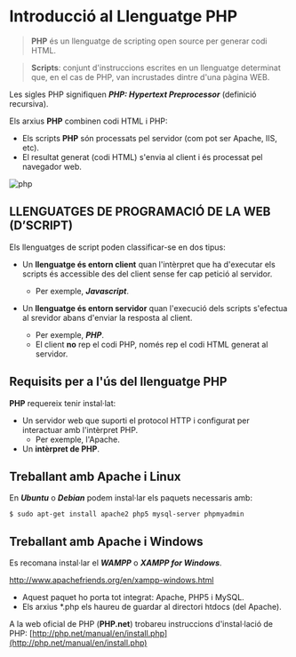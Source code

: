 <!-- notoc -->

# Introducció al Llenguatge PHP

> **PHP** és un llenguatge de scripting open source per generar codi HTML.

> **Scripts**: conjunt d'instruccions escrites en un llenguatge determinat que, en el cas de PHP, van incrustades dintre d'una pàgina WEB.

Les sigles PHP signifiquen ***PHP: Hypertext Preprocessor*** (definició recursiva).

Els arxius **PHP** combinen codi HTML i PHP:

  * Els scripts **PHP** són processats pel servidor (com pot ser Apache, IIS, etc).
  * El resultat generat (codi HTML) s'envia al client i és processat pel navegador web.

![php](https://sdz-upload.s3.amazonaws.com/prod/upload/p1ch1_JavaScript%20client%20-%20New%20Page.png)

## LLENGUATGES DE PROGRAMACIÓ DE LA WEB (D’SCRIPT)

Els llenguatges de script poden classificar-se en dos tipus:

* Un **llenguatge és entorn client** quan l'intèrpret que ha d'executar els scripts és accessible des del client sense fer cap petició al servidor.
  * Per exemple, **_Javascript_**. 	
  
  
* Un **llenguatge és entorn servidor** quan l'execució dels scripts s'efectua al srevidor abans d'enviar la resposta al client.
  * Per exemple, **_PHP_**.
  * El client **no** rep el codi PHP, només rep el codi HTML generat al servidor.

## Requisits per a l'ús del llenguatge PHP

**PHP** requereix tenir instal·lat:
* Un servidor web que suporti el protocol HTTP i configurat per interactuar amb l'intèrpret PHP.
	* Per exemple, l'Apache.
* Un **intèrpret de PHP**.

## Treballant amb Apache i Linux

En **_Ubuntu_** o **_Debian_** podem instal·lar els paquets necessaris amb:

```
$ sudo apt-get install apache2 php5 mysql-server phpmyadmin
```

## Treballant amb Apache i Windows

Es recomana instal·lar el **_WAMPP_** o **_XAMPP for Windows_**.

http://www.apachefriends.org/en/xampp-windows.html

* Aquest paquet ho porta tot integrat: Apache, PHP5 i MySQL.
* Els arxius \*.php els haureu de guardar al directori htdocs (del Apache).

A la web oficial de PHP (**PHP.net**) trobareu instruccions d'instal·lació de PHP: [http://php.net/manual/en/install.php](http://php.net/manual/en/install.php)